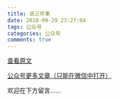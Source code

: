 ```yaml
---
title: 说三件事
date: 2018-09-29 23:27:04
tags: 公众号
categories: 公众号
comments: true
---
```


[查看原文](https://mp.weixin.qq.com/s/5ZtWZrdgQ5aOGkRNBdKYDA)

[公众号更多文章（只能在微信中打开）](https://mp.weixin.qq.com/mp/profile_ext?action=home&__biz=MzUyMTg5MjA5OA==&scene=123#wechat_redirect)

欢迎在下方留言…… 

<!---more--->